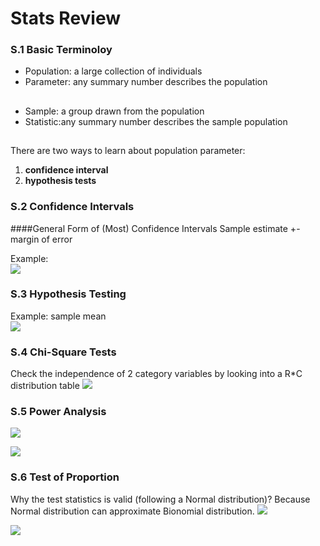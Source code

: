 # Stats Review

### S.1 Basic Terminoloy  
- Population: a large collection of individuals
- Parameter: any summary number describes the population
##
- Sample: a group drawn from the population
- Statistic:any summary number describes the sample population
##

There are two ways to learn about population parameter:  
1) **confidence interval**  
2) **hypothesis tests**

### S.2 Confidence Intervals
####General Form of (Most) Confidence Intervals
	Sample estimate +- margin of error

Example:  
![](https://github.com/zhukuixi/RainyNight/blob/master/Probability_Statistics/img/review_1.png)

### S.3 Hypothesis Testing

Example: sample mean  
![](https://github.com/zhukuixi/RainyNight/blob/master/Probability_Statistics/img/review_2.png)

### S.4 Chi-Square Tests
Check the independence of 2 category variables by looking into a R*C distribution table
![](https://github.com/zhukuixi/RainyNight/blob/master/Probability_Statistics/img/review_3.png)

### S.5 Power Analysis
![](https://github.com/zhukuixi/RainyNight/blob/master/Probability_Statistics/img/review_4.png)

![](https://github.com/zhukuixi/RainyNight/blob/master/Probability_Statistics/img/review_5.png)

### S.6 Test of Proportion
Why the test statistics is valid (following a Normal distribution)? Because Normal distribution can approximate Bionomial distribution. 
![](https://github.com/zhukuixi/RainyNight/blob/master/Probability_Statistics/img/review_7.png)  
  
![](https://github.com/zhukuixi/RainyNight/blob/master/Probability_Statistics/img/review_6.png)